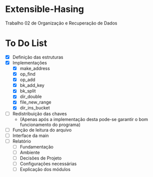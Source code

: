 # Extensible-Hasing
Trabalho 02 de Organização e Recuperação de Dados

# To Do List
- [x] Definição das estruturas
- [x] Implementações
  - [x] make_address
  - [x] op_find
  - [x] op_add
  - [x] bk_add_key
  - [x] bk_split
  - [x] dir_double
  - [x] file_new_range
  - [x] dir_ins_bucket
- [ ] Redistribuição das chaves
  - (Apenas após a implementação desta pode-se garantir o bom funcionamento do programa)
- [ ] Função de leitura do arquivo
- [ ] Interface da main
- [ ] Relatório
  - [ ] Fundamentação
  - [ ] Ambiente
  - [ ] Decisões de Projeto
  - [ ] Configurações necessárias
  - [ ] Explicação dos módulos

